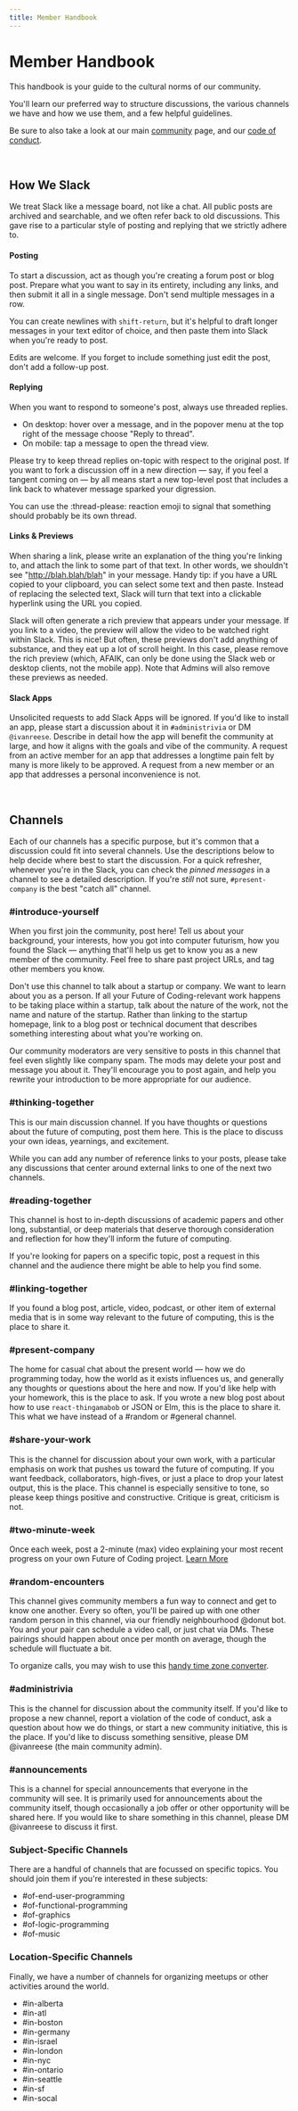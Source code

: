 ```yaml
---
title: Member Handbook
---
```


# Member Handbook

This handbook is your guide to the cultural norms of our community.

You'll learn our preferred way to structure discussions, the various channels we have and how we use them, and a few helpful guidelines.

Be sure to also take a look at our main [community](/community) page, and our [code of conduct](https://github.com/futureofcoding/code-of-conduct).

<br>

## How We Slack

We treat Slack like a message board, not like a chat. All public posts are archived and searchable, and we often refer back to old discussions. This gave rise to a particular style of posting and replying that we strictly adhere to.

#### Posting

To start a discussion, act as though you're creating a forum post or blog post. Prepare what you want to say in its entirety, including any links, and then submit it all in a single message. Don't send multiple messages in a row.

You can create newlines with `shift-return`, but it's helpful to draft longer messages in your text editor of choice, and then paste them into Slack when you're ready to post.

Edits are welcome. If you forget to include something just edit the post, don't add a follow-up post.

#### Replying

When you want to respond to someone's post, always use threaded replies.

- On desktop: hover over a message, and in the popover menu at the top right of the message choose "Reply to thread".
- On mobile: tap a message to open the thread view.

Please try to keep thread replies on-topic with respect to the original post. If you want to fork a discussion off in a new direction — say, if you feel a tangent coming on — by all means start a new top-level post that includes a link back to whatever message sparked your digression.

You can use the :thread-please: reaction emoji to signal that something should probably be its own thread.

#### Links & Previews

When sharing a link, please write an explanation of the thing you're linking to, and attach the link to some part of that text. In other words, we shouldn't see "http://blah.blah/blah" in your message. Handy tip: if you have a URL copied to your clipboard, you can select some text and then paste. Instead of replacing the selected text, Slack will turn that text into a clickable hyperlink using the URL you copied.

Slack will often generate a rich preview that appears under your message. If you link to a video, the preview will allow the video to be watched right within Slack. This is nice! But often, these previews don't add anything of substance, and they eat up a lot of scroll height. In this case, please remove the rich preview (which, AFAIK, can only be done using the Slack web or desktop clients, not the mobile app). Note that Admins will also remove these previews as needed.

#### Slack Apps

Unsolicited requests to add Slack Apps will be ignored. If you'd like to install an app, please start a discussion about it in `#administrivia` or DM `@ivanreese`. Describe in detail how the app will benefit the community at large, and how it aligns with the goals and vibe of the community. A request from an active member for an app that addresses a longtime pain felt by many is more likely to be approved. A request from a new member or an app that addresses a personal inconvenience is not.

<br>

## Channels

Each of our channels has a specific purpose, but it's common that a discussion could fit into several channels. Use the descriptions below to help decide where best to start the discussion. For a quick refresher, whenever you're in the Slack, you can check the _pinned messages_ in a channel to see a detailed description. If you're _still_ not sure, `#present-company` is the best "catch all" channel.

### #introduce-yourself

When you first join the community, post here! Tell us about your background, your interests, how you got into computer futurism, how you found the Slack — anything that'll help us get to know you as a new member of the community. Feel free to share past project URLs, and tag other members you know.

Don't use this channel to talk about a startup or company. We want to learn about you as a person. If all your Future of Coding-relevant work happens to be taking place within a startup, talk about the nature of the work, not the name and nature of the startup. Rather than linking to the startup homepage, link to a blog post or technical document that describes something interesting about what you're working on.

Our community moderators are very sensitive to posts in this channel that feel even slightly like company spam. The mods may delete your post and message you about it. They'll encourage you to post again, and help you rewrite your introduction to be more appropriate for our audience.

### #thinking-together

This is our main discussion channel. If you have thoughts or questions about the future of computing, post them here. This is the place to discuss your own ideas, yearnings, and excitement.

While you can add any number of reference links to your posts, please take any discussions that center around external links to one of the next two channels.

### #reading-together

This channel is host to in-depth discussions of academic papers and other long, substantial, or deep materials that deserve thorough consideration and reflection for how they'll inform the future of computing.

If you're looking for papers on a specific topic, post a request in this channel and the audience there might be able to help you find some.

### #linking-together

If you found a blog post, article, video, podcast, or other item of external media that is in some way relevant to the future of computing, this is the place to share it.

### #present-company

The home for casual chat about the present world — how we do programming today, how the world as it exists influences us, and generally any thoughts or questions about the here and now. If you'd like help with your homework, this is the place to ask. If you wrote a new blog post about how to use `react-thingamabob` or JSON or Elm, this is the place to share it. This what we have instead of a #random or #general channel.

### #share-your-work

This is the channel for discussion about your own work, with a particular emphasis on work that pushes us toward the future of computing. If you want feedback, collaborators, high-fives, or just a place to drop your latest output, this is the place. This channel is especially sensitive to tone, so please keep things positive and constructive. Critique is great, criticism is not.

### #two-minute-week

Once each week, post a 2-minute (max) video explaining your most recent progress on your own Future of Coding project. [Learn More](/two-minute-week)

### #random-encounters

This channel gives community members a fun way to connect and get to know one another. Every so often, you'll be paired up with one other random person in this channel, via our friendly neighbourhood @donut bot. You and your pair can schedule a video call, or just chat via DMs. These pairings should happen about once per month on average, though the schedule will fluctuate a bit.

To organize calls, you may wish to use this [handy time zone converter](https://savvytime.com/converter/cest-to-bst-edt).

### #administrivia

This is the channel for discussion about the community itself. If you'd like to propose a new channel, report a violation of the code of conduct, ask a question about how we do things, or start a new community initiative, this is the place. If you'd like to discuss something sensitive, please DM @ivanreese (the main community admin).

### #announcements

This is a channel for special announcements that everyone in the community will see. It is primarily used for announcements about the community itself, though occasionally a job offer or other opportunity will be shared here. If you would like to share something in this channel, please DM @ivanreese to discuss it first.

### Subject-Specific Channels

There are a handful of channels that are focussed on specific topics. You should join them if you're interested in these subjects:

- #of-end-user-programming
- #of-functional-programming
- #of-graphics
- #of-logic-programming
- #of-music

### Location-Specific Channels

Finally, we have a number of channels for organizing meetups or other activities around the world.

- #in-alberta
- #in-atl
- #in-boston
- #in-germany
- #in-israel
- #in-london
- #in-nyc
- #in-ontario
- #in-seattle
- #in-sf
- #in-socal
